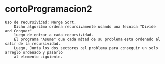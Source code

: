# cortoProgramacion2
    Uso de recursividad: Merge Sort.
        Dicho algoritmo ordena recursivamente usando una tecnica "Divide and Conquer"
        luego de entrar a cada recursividad.
        El programa "Asume" que cada mitad de su problema esta ordenado al salir de la recursividad.
        Luego, Junta los dos sectores del problema para conseguir un solo arreglo ordenado y pasarlo 
        al elemento siguiente.